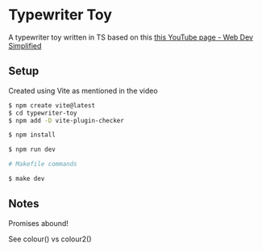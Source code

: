 # Typewriter Toy

A typewriter toy written in TS based on this [this YouTube page - Web Dev Simplified](https://www.youtube.com/watch?v=gWD0EJgBlYQ)

## Setup

Created using Vite as mentioned in the video

```sh
$ npm create vite@latest
$ cd typewriter-toy
$ npm add -D vite-plugin-checker

$ npm install

$ npm run dev

# Makefile commands

$ make dev

```

## Notes

Promises abound!

See colour() vs colour2()
